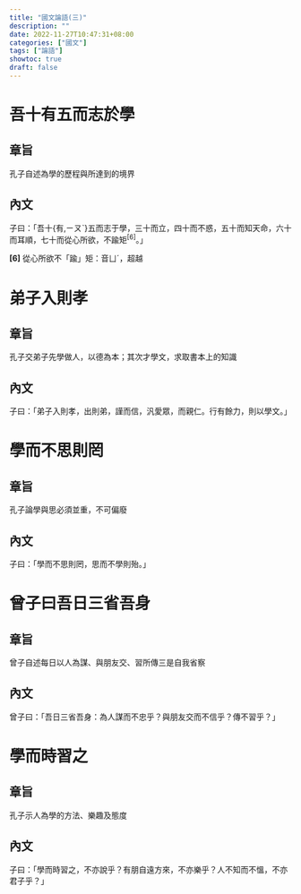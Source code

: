 ```yaml
---
title: "國文論語(三)"
description: ""
date: 2022-11-27T10:47:31+08:00
categories: ["國文"]
tags: ["論語"]
showtoc: true
draft: false
---
```


# 吾十有五而志於學
## 章旨
孔子自述為學的歷程與所達到的境界

## 內文
子曰：「吾十{有,ㄧㄡˋ}五而志于學，三十而立，四十而不惑，五十而知天命，六十而耳順，七十而從心所欲，不踰矩<sup>[6]</sup>。」

**[6]** 從心所欲不「踰」矩：音ㄩˊ，超越

# 弟子入則孝
## 章旨
孔子交弟子先學做人，以德為本；其次才學文，求取書本上的知識

## 內文
子曰：「弟子入則孝，出則弟，謹而信，汎愛眾，而親仁。行有餘力，則以學文。」

# 學而不思則罔
## 章旨
孔子論學與思必須並重，不可偏廢

## 內文
子曰：「學而不思則罔，思而不學則殆。」

# 曾子曰吾日三省吾身
## 章旨
曾子自述每日以人為謀、與朋友交、習所傳三是自我省察

## 內文
曾子曰：「吾日三省吾身：為人謀而不忠乎？與朋友交而不信乎？傳不習乎？」

# 學而時習之
## 章旨
孔子示人為學的方法、樂趣及態度

## 內文
子曰：「學而時習之，不亦說乎？有朋自遠方來，不亦樂乎？人不知而不慍，不亦君子乎？」